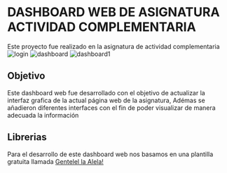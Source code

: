 
# DASHBOARD WEB DE ASIGNATURA ACTIVIDAD COMPLEMENTARIA
Este proyecto fue realizado en la asignatura de actividad complementaria
![login](https://user-images.githubusercontent.com/33507392/111036102-819c7600-83eb-11eb-9d06-094bb211f5d8.png)
![dashboard](https://user-images.githubusercontent.com/33507392/111036105-852ffd00-83eb-11eb-97d0-32814f216419.png)
![dashboard1](https://user-images.githubusercontent.com/33507392/111036107-87925700-83eb-11eb-95cc-c75d68cf0f30.png)
## Objetivo
Este dashboard web fue desarrollado con el objetivo de actualizar la interfaz grafica de la actual página web de la asignatura, Adémas se añadieron diferentes interfaces con el fin de poder visualizar de manera adecuada la información
## Librerias
Para el desarrollo de este dashboard web nos basamos en una plantilla gratuita llamada [Gentelel la Alela!](http://https://colorlib.com/polygon/gentelella/ "Gentellela Alela!")

